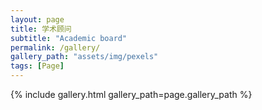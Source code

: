 ```yaml
---
layout: page
title: 学术顾问
subtitle: "Academic board"
permalink: /gallery/
gallery_path: "assets/img/pexels"
tags: [Page]
---
```



{% include gallery.html gallery_path=page.gallery_path %}
